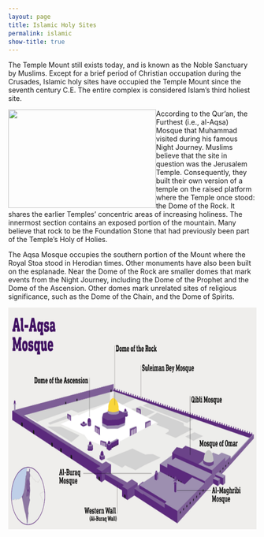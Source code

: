 ```yaml
---
layout: page
title: Islamic Holy Sites
permalink: islamic
show-title: true
---
```

The Temple Mount still exists today, and is known as the Noble Sanctuary by Muslims. Except for a brief period of Christian occupation during the Crusades, Islamic holy sites have occupied the Temple Mount since the seventh century C.E. The entire complex is considered Islam’s third holiest site.


<img align="left" width="300" height="200" src="https://media.snl.no/media/134591/standard_iStock-697709732.jpg">According to the Qur’an, the Furthest (i.e., al-Aqsa) Mosque that Muhammad visited during his famous Night Journey. Muslims believe that the site in question was the Jerusalem Temple. Consequently, they built their own version of a temple on the raised platform where the Temple once stood: the Dome of the Rock. It shares the earlier Temples’ concentric areas of increasing holiness. The innermost section contains an exposed portion of the mountain. Many believe that rock to be the Foundation Stone that had previously been part of the Temple’s Holy of Holies.

The Aqsa Mosque occupies the southern portion of the Mount where the Royal Stoa stood in Herodian times. Other monuments have also been built on the esplanade. Near the Dome of the Rock are smaller domes that mark events from the Night Journey, including the Dome of the Prophet and the Dome of the Ascension. Other domes mark unrelated sites of religious significance, such as the Dome of the Chain, and the Dome of Spirits.

<p  align="center"><img width="800" height="450" src="assets/img/al-aqsa.png">
